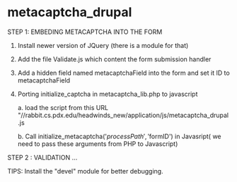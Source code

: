 metacaptcha_drupal
==================

STEP 1: EMBEDING METACAPTCHA INTO THE FORM

1. Install newer version of JQuery (there is a module for that)
2. Add the file Validate.js which content the form submission handler
3. Add a hidden field named metacaptchaField into the form and set it ID to metacaptchaField
4. Porting initialize_captcha in metacaptcha_lib.php to javascript

  	a. load the script from this URL "//rabbit.cs.pdx.edu/headwinds_new/application/js/metacaptcha_drupal.js
	
	b. Call initialize_metacaptcha('$processPath','$formID') in Javasript( we need to pass these arguments from PHP to Javascript)

STEP 2 : VALIDATION
...

TIPS:
	Install the "devel" module for better debugging.
